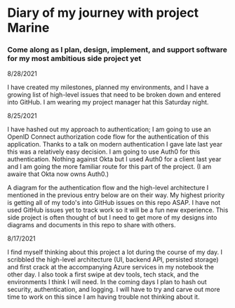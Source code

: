 # Diary of my journey with project Marine

### Come along as I plan, design, implement, and support software for my most ambitious side project yet

8/28/2021

I have created my milestones, planned my environments, and I have a growing list of high-level issues that need to be broken down and entered into GitHub. I am wearing my project manager hat this Saturday night.

8/25/2021

I have hashed out my approach to authentication; I am going to use an OpenID Connect authorization code flow for the authentication of this application. Thanks to a talk on modern authentication I gave late last year this was a relatively easy decision. I am going to use Auth0 for this authentication. Nothing against Okta but I used Auth0 for a client last year and I am going the more familiar route for this part of the project. (I am awaire that Okta now owns Auth0.)

A diagram for the authentication flow and the high-level architecture I mentioned in the previous entry below are on their way. My highest priority is getting all of my todo's into GitHub issues on this repo ASAP. I have not used GitHub issues yet to track work so it will be a fun new experience. This side project is often thought of but I need to get more of my designs into diagrams and documents in this repo to share with others.

8/17/2021

I find myself thinking about this project a lot during the course of my day. I scribbled the high-level architecture (UI, backend API, persisted storage) and first crack at the accompanying Azure services in my notebook the other day. I also took a first swipe at dev tools, tech stack, and the environments I think I will need. In the coming days I plan to hash out security, authentication, and logging. I will have to try and carve out more time to work on this since I am having trouble not thinking about it.
